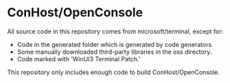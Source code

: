 # ConHost/OpenConsole

All source code in this repository comes from microsoft/terminal, except for:

+ Code in the generated folder which is generated by code generators.
+ Some manually downloaded third-party libraries in the oss directory.
+ Code marked with 'WinUI3 Terminal Patch.'

This repository only includes enough code to build ConHost/OpenConsole.
